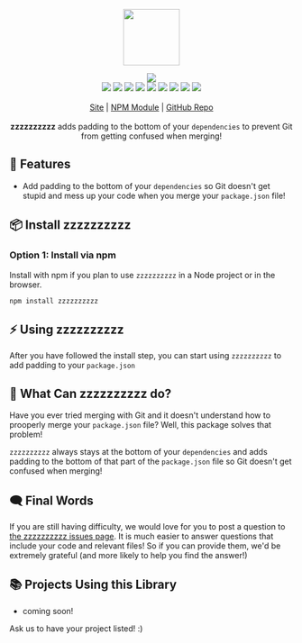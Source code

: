 <p align="center">
  <a href="https://itwcreativeworks.com">
    <img src="https://cdn.itwcreativeworks.com/assets/itw-creative-works/images/logo/itw-creative-works-brandmark-black-x.svg" width="100px">
  </a>
</p>

<p align="center">
  <img src="https://img.shields.io/github/package-json/v/itw-creative-works/zzzzzzzzzz.svg">
  <br>
  <img src="https://img.shields.io/librariesio/release/npm/zzzzzzzzzz.svg">
  <img src="https://img.shields.io/bundlephobia/min/zzzzzzzzzz.svg">
  <img src="https://img.shields.io/codeclimate/maintainability-percentage/itw-creative-works/zzzzzzzzzz.svg">
  <img src="https://img.shields.io/npm/dm/zzzzzzzzzz.svg">
  <img src="https://img.shields.io/node/v/zzzzzzzzzz.svg">
  <img src="https://img.shields.io/website/https/itwcreativeworks.com.svg">
  <img src="https://img.shields.io/github/license/itw-creative-works/zzzzzzzzzz.svg">
  <img src="https://img.shields.io/github/contributors/itw-creative-works/zzzzzzzzzz.svg">
  <img src="https://img.shields.io/github/last-commit/itw-creative-works/zzzzzzzzzz.svg">
  <br>
  <br>
  <a href="https://itwcreativeworks.com">Site</a> | <a href="https://www.npmjs.com/package/zzzzzzzzzz">NPM Module</a> | <a href="https://github.com/itw-creative-works/zzzzzzzzzz">GitHub Repo</a>
  <br>
  <br>
  <strong>zzzzzzzzzz</strong> adds padding to the bottom of your <code>dependencies</code> to prevent Git from getting confused when merging!
</p>

## 🦄 Features
* Add padding to the bottom of your `dependencies` so Git doesn't get stupid and mess up your code when you merge your `package.json` file!

## 📦 Install zzzzzzzzzz
### Option 1: Install via npm
Install with npm if you plan to use `zzzzzzzzzz` in a Node project or in the browser.
```shell
npm install zzzzzzzzzz
```

## ⚡️ Using zzzzzzzzzz
After you have followed the install step, you can start using `zzzzzzzzzz` to add padding to your `package.json`


## 📝 What Can zzzzzzzzzz do?
Have you ever tried merging with Git and it doesn't understand how to prooperly merge your `package.json` file? Well, this package solves that problem!

`zzzzzzzzzz` always stays at the bottom of your `dependencies` and adds padding to the bottom of that part of the `package.json` file so Git doesn't get confused when merging!

## 🗨️ Final Words
If you are still having difficulty, we would love for you to post
a question to [the zzzzzzzzzz issues page](https://github.com/itw-creative-works/zzzzzzzzzz/issues). It is much easier to answer questions that include your code and relevant files! So if you can provide them, we'd be extremely grateful (and more likely to help you find the answer!)

## 📚 Projects Using this Library
* coming soon!

Ask us to have your project listed! :)
